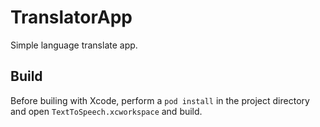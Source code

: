 # TranslatorApp
Simple language translate app.


## Build

Before builing with Xcode, perform a `pod install` in the project directory and open `TextToSpeech.xcworkspace` and build.
